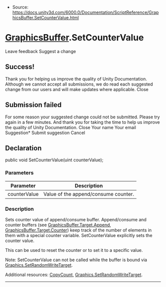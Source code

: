 * Source: https://docs.unity3d.com/6000.0/Documentation/ScriptReference/GraphicsBuffer.SetCounterValue.html

#  [GraphicsBuffer](https://docs.unity3d.com/6000.0/Documentation/ScriptReference/GraphicsBuffer.html).SetCounterValue
Leave feedback
Suggest a change
## Success!
Thank you for helping us improve the quality of Unity Documentation. Although we cannot accept all submissions, we do read each suggested change from our users and will make updates where applicable.
Close
## Submission failed
For some reason your suggested change could not be submitted. Please <a>try again</a> in a few minutes. And thank you for taking the time to help us improve the quality of Unity Documentation.
Close
Your name Your email Suggestion* Submit suggestion
Cancel
## Declaration
public void SetCounterValue(uint counterValue); 
### Parameters
Parameter | Description  
---|---  
counterValue | Value of the append/consume counter.  
### Description
Sets counter value of append/consume buffer.
Append/consume and counter buffers (see [GraphicsBuffer.Target.Append](https://docs.unity3d.com/6000.0/Documentation/ScriptReference/GraphicsBuffer.Target.Append.html), [GraphicsBuffer.Target.Counter](https://docs.unity3d.com/6000.0/Documentation/ScriptReference/GraphicsBuffer.Target.Counter.html)) keep track of the number of elements in them with a special counter variable. SetCounterValue explicitly sets the counter value.  
  
This can be used to reset the counter or to set it to a specific value.  
  
Note: SetCounterValue can not be called while the buffer is bound via [Graphics.SetRandomWriteTarget](https://docs.unity3d.com/6000.0/Documentation/ScriptReference/Graphics.SetRandomWriteTarget.html).  
  
Additional resources: [CopyCount](https://docs.unity3d.com/6000.0/Documentation/ScriptReference/GraphicsBuffer.CopyCount.html), [Graphics.SetRandomWriteTarget](https://docs.unity3d.com/6000.0/Documentation/ScriptReference/Graphics.SetRandomWriteTarget.html).
* * *
